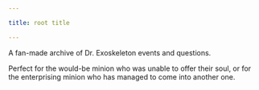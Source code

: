 ```yaml
---

title: root title

---
```


A fan-made archive of Dr. Exoskeleton events and questions.

Perfect for the would-be minion who was unable to offer their soul, or for the enterprising minion who has managed to come into another one.

